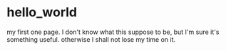 # hello_world
my first one page. I don't know what this suppose to be, but I'm sure it's something useful. otherwise I shall not lose my time on it.

